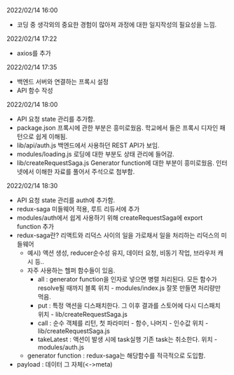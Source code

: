 2022/02/14 16:00

- 코딩 중 생각외의 중요한 경험이 많아져 과정에 대한 일지작성의 필요성을 느낌.

2022/02/14 17:22

- axios를 추가

2022/02/14 17:35

- 백엔드 서버와 연결하는 프록시 설정
- API 함수 작성

2022/02/14 18:00

- API 요청 state 관리를 추가함.
- package.json 프록시에 관한 부분은 흥미로웠음. 학교에서 들은 프록시 디자인 패턴으로 쉽게 이해됨.
- lib/api/auth.js 백엔드에서 사용하던 REST API가 보임.
- modules/loading.js 로딩에 대한 부분도 상태 관리에 들어감.
- lib/createRequestSaga.js Generator function에 대한 부분이 흥미로웠음. 인터넷에서 이해한 자료를 풀어서 주석으로 첨부함.

2022/02/14 18:30

- API 요청 state 관리를 auth에 추가함.
- redux-saga 미들웨어 적용, 루트 리듀서에 추가
- modules/auth에서 쉽게 사용하기 위해 createRequestSaga에 export function 추가
- redux-saga란? 리액트와 리덕스 사이의 일을 가로채서 일을 처리하는 리덕스의 미들웨어
  - 예시) 액션 생성, reducer순수성 유지, 데이터 요청, 비동기 작업, 브라우저 캐시 등..
  - 자주 사용하는 헬퍼 함수들이 있음.
    - all : generator function을 인자로 넣으면 병렬 처리된다. 모든 함수가 resolve될 때까지 블록
      위치 - modules/index.js
      잘못 만들면 처리량만 먹음.
    - put : 특정 액션을 디스패치한다. 그 이후 결과를 스토어에 다시 디스패치
      위치 - lib/createRequestSaga.js
    - call : 순수 객체를 리턴, 첫 파라미터 - 함수, 나머지 - 인수값
      위치 - lib/createRequestSaga.js
    - takeLatest : 액션이 발생 시에 task실행 기존 task는 취소한다.
      위치 - modules/auth.js
  - generator function : redux-saga는 해당함수를 적극적으로 도입함.
- payload : 데이터 그 자체(<->meta)
